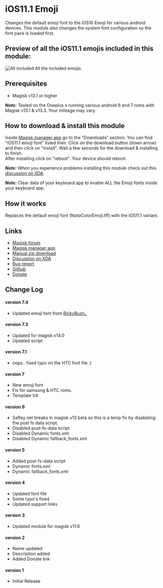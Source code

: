 # iOS11.1 Emoji
Changes the default emoji font to the iOS10 Emoji for various android devices.
This module also changes the system font configuration so the font pack is loaded first.

## Preview of all the iOS11.1 emojis included in this module:
![All included](http://i.imgur.com/Scr2QQq.jpg)
All the included emojis.

## Prerequisites
* Magisk v13.1 or higher

**_Note:_** Tested on the Oneplus x running various android 6 and 7 roms with Magisk v13.1 & v13.3. Your mileage may vary.

## How to download & install this module
Inside [Magisk manager app](https://play.google.com/store/apps/details?id=com.topjohnwu.magisk) go to the "Downloads" section. 
You can find "iOS11.1 emoji font" listed their. 
Click on the download button (down arrow) and then click on "install". 
Wait a few seconds for the download & installing to finish.  
After installing click on "reboot". Your device should reboot. 

**_Note:_** When you experience problems installing this module check out this [discussion on XDA](https://forum.xda-developers.com/apps/magisk/magisk-ios10-emoji-font-t3596503)

**_Note:_** Clear data of your keyboard app to enable ALL the Emoji fonts inside your keyboard app.

## How it works
Replaces the default emoji font (NotoColorEmoji.tff) with the iOS11.1 variant. 

## Links
* [Magisk forum](https://forum.xda-developers.com/apps/magisk/official-magisk-v7-universal-systemless-t3473445)
* [Magisk manager app](https://play.google.com/store/apps/details?id=com.topjohnwu.magisk)
* [Manual zip download](https://drive.google.com/drive/folders/0BzOEHiXH09zFTnVKNjAtZUVlR3c?usp=sharing)
* [Discussion on XDA](https://forum.xda-developers.com/apps/magisk/magisk-ios10-emoji-font-t3596503)
* [Bug report](https://github.com/Magisk-Modules-Repo/Magisk-ios10-Emoji-font/issues/new)
* [Github](https://github.com/Magisk-Modules-Repo/Magisk-ios10-Emoji-font)
* [Donate](http://paypal.me/jeanpierrewolters/5)

## Change Log
#### version 7.4
* Updated emoji font from [RickyBush_](https://forum.xda-developers.com/general/general/root-stock-emoji-fonts-ios-windows10-t3418801)

#### version 7.3
* Updated for magisk v14.0
* Updated script

#### version 7.1
* oops.. fixed typo on the HTC font file :)

#### version 7
* New emoji font
* Fix for samsung & HTC roms.
* Template V4

#### version 6
* Saftey net breaks in magisk v13 beta so this is a temp fix by disabeling the post fs data script.
* Disabled  post-fs-data script
* Disabled Dynamic fonts.xml
* Disabled Dynamic fallback_fonts.xml

#### version 5
* Added  post-fs-data script
* Dynamic fonts.xml
* Dynamic fallback_fonts.xml

#### version 4
* Updated font file
* Some typo's fixed
* Updated support links

#### version 3
* Updated module for magisk v11.6

#### version 2
* Name updated
* Description added
* Added Donate link

#### version 1
* Initial Release
